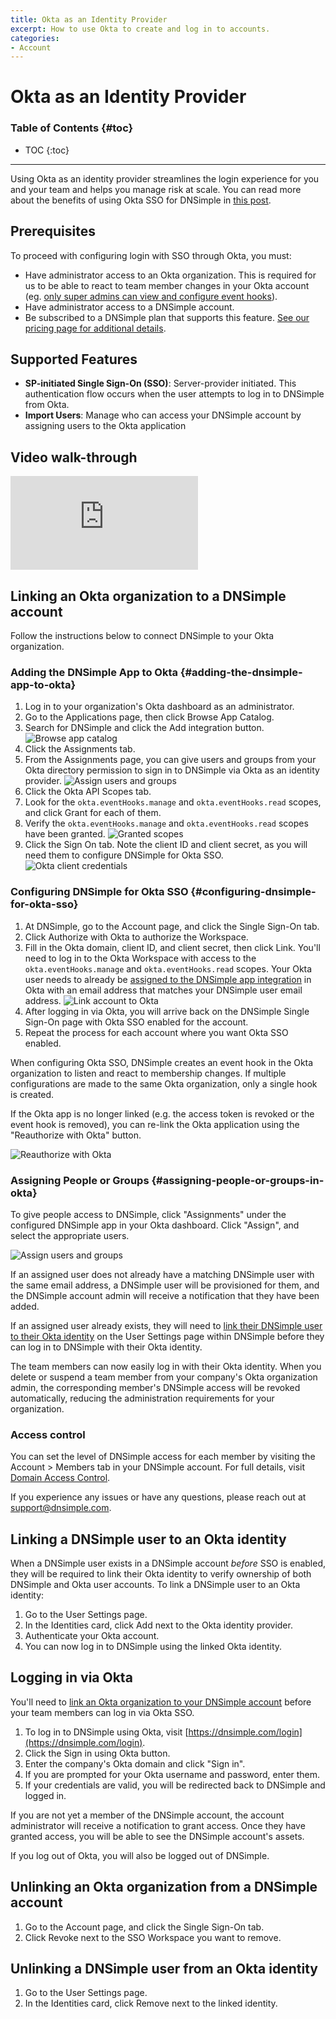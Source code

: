 ```yaml
---
title: Okta as an Identity Provider
excerpt: How to use Okta to create and log in to accounts.
categories:
- Account
---
```


# Okta as an Identity Provider

### Table of Contents {#toc}

* TOC
{:toc}

---

Using Okta as an identity provider streamlines the login experience for you and your team and helps you manage risk at scale. You can read more about the benefits of using Okta SSO for DNSimple in [this post](https://blog.dnsimple.com/2023/03/introducing-okta-as-an-identity-provider/).

## Prerequisites

To proceed with configuring login with SSO through Okta, you must:

- Have administrator access to an Okta organization. This is required for us to be able to react to team member changes in your Okta account (eg. [only super admins can view and configure event hooks](https://help.okta.com/en-us/content/topics/automation-hooks/add-event-hooks.htm)).
- Have administrator access to a DNSimple account.
- Be subscribed to a DNSimple plan that supports this feature. [See our pricing page for additional details](https://dnsimple.com/pricing).

## Supported Features

- **SP-initiated Single Sign-On (SSO)**: Server-provider initiated. This authentication flow occurs when the user attempts to log in to DNSimple from Okta.
- **Import Users**: Manage who can access your DNSimple account by assigning users to the Okta application

## Video walk-through

<div class="mb4 aspect-ratio aspect-ratio--16x9 z-0">
  <iframe src="https://www.youtube.com/embed/XNJP2gwIIh4?rel=0&modestbranding=1&cc_load_policy=1&cc_lang_pref=en" class="aspect-ratio--object" frameborder="0" allow="accelerometer; autoplay; clipboard-write; encrypted-media; gyroscope; picture-in-picture" allowfullscreen=""></iframe>
</div>

## Linking an Okta organization to a DNSimple account

Follow the instructions below to connect DNSimple to your Okta organization.

### Adding the DNSimple App to Okta {#adding-the-dnsimple-app-to-okta}

1. Log in to your organization's Okta dashboard as an administrator.
1. Go to the <label>Applications</label> page, then click <label>Browse App Catalog</label>.
1. Search for <label>DNSimple</label> and click the <label>Add integration</label> button.
![Browse app catalog](/files/okta-browse-app-catalog.png)
1. Click the <label>Assignments</label> tab.
1. From the <label>Assignments</label> page, you can give users and groups from your Okta directory permission to sign in to DNSimple via Okta as an identity provider.
![Assign users and groups](/files/okta-assignment.png)
1. Click the <label>Okta API Scopes</label> tab.
1. Look for the `okta.eventHooks.manage` and `okta.eventHooks.read` scopes, and click <label>Grant</label> for each of them.
1. Verify the `okta.eventHooks.manage` and `okta.eventHooks.read` scopes have been granted.
![Granted scopes](/files/okta-grant-scopes.png)
1. Click the <label>Sign On</label> tab. Note the client ID and client secret, as you will need them to configure DNSimple for Okta SSO.
![Okta client credentials](/files/okta-client-credentials.png)

### Configuring DNSimple for Okta SSO {#configuring-dnsimple-for-okta-sso}

1. At DNSimple, go to the <label>Account</label> page, and click the <label>Single Sign-On</label> tab.
1. Click <label>Authorize with Okta</label> to authorize the Workspace.
1. Fill in the Okta domain, client ID, and client secret, then click <label>Link</label>. You'll need to log in to the Okta Workspace with access to the `okta.eventHooks.manage`  and `okta.eventHooks.read` scopes. Your Okta user needs to already be [assigned to the DNSimple app integration](/articles/okta-identity-provider#assigning-people-or-groups-in-okta) in Okta with an email address that matches your DNSimple user email address.
![Link account to Okta](/files/okta-link-account.png)
1. After logging in via Okta, you will arrive back on the DNSimple Single Sign-On page with Okta SSO enabled for the account.
1. Repeat the process for each account where you want Okta SSO enabled.

When configuring Okta SSO, DNSimple creates an event hook in the Okta organization to listen and react to membership changes. If multiple configurations are made to the same Okta organization, only a single hook is created.

If the Okta app is no longer linked (e.g. the access token is revoked or the event hook is removed), you can re-link the Okta application using the "Reauthorize with Okta" button.

![Reauthorize with Okta](/files/okta-reauthorize.png)

### Assigning People or Groups {#assigning-people-or-groups-in-okta}

To give people access to DNSimple, click "Assignments" under the configured DNSimple app in your Okta dashboard. Click "Assign", and select the appropriate users.

![Assign users and groups](/files/okta-assignment.png)

If an assigned user does not already have a matching DNSimple user with the same email address, a DNSimple user will be provisioned for them, and the DNSimple account admin will receive a notification that they have been added.

If an assigned user already exists, they will need to [link their DNSimple user to their Okta identity](#linking-a-dnsimple-user-to-an-okta-identity) on the User Settings page within DNSimple before they can log in to DNSimple with their Okta identity.

The team members can now easily log in with their Okta identity. When you delete or suspend a team member from your company's Okta organization admin, the corresponding member's DNSimple access will be revoked automatically, reducing the administration requirements for your organization.

### Access control

You can set the level of DNSimple access for each member by visiting the Account > Members tab in your DNSimple account. For full details, visit [Domain Access Control](/articles/domain-access-control/).

If you experience any issues or have any questions, please reach out at support@dnsimple.com.

## Linking a DNSimple user to an Okta identity

When a DNSimple user exists in a DNSimple account _before_ SSO is enabled, they will be required to link their Okta identity to verify ownership of both DNSimple and Okta user accounts. To link a DNSimple user to an Okta identity:

1. Go to the User Settings page.
1. In the Identities card, click <label>Add</label> next to the Okta identity provider.
1. Authenticate your Okta account.
1. You can now log in to DNSimple using the linked Okta identity.

## Logging in via Okta

You'll need to [link an Okta organization to your DNSimple account](#linking-an-okta-organization-to-a-dnsimple-account) before your team members can log in via Okta SSO.

1. To log in to DNSimple using Okta, visit [https://dnsimple.com/login](https://dnsimple.com/login).
1. Click the <label>Sign in using Okta</label> button.
1. Enter the company's Okta domain and click "Sign in".
1. If you are prompted for your Okta username and password, enter them.
1. If your credentials are valid, you will be redirected back to DNSimple and logged in.

If you are not yet a member of the DNSimple account, the account administrator will receive a notification to grant access. Once they have granted access, you will be able to see the DNSimple account's assets.

If you log out of Okta, you will also be logged out of DNSimple.

## Unlinking an Okta organization from a DNSimple account

1. Go to the <label>Account</label> page, and click the <label>Single Sign-On</label> tab.
1. Click <label>Revoke</label> next to the SSO Workspace you want to remove.

## Unlinking a DNSimple user from an Okta identity

1. Go to the User Settings page.
1. In the Identities card, click <label>Remove</label> next to the linked identity.

